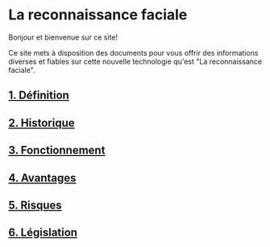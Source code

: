 # La reconnaissance faciale

Bonjour et bienvenue sur ce site! 

Ce site mets à disposition des documents pour vous offrir des informations diverses et fiables sur cette nouvelle technologie qu'est "La reconnaissance faciale". 

## [1. Définition](https://lisaxwest.github.io/projet-a.o.r.i./definition) 

## [2. Historique](https://lisaxwest.github.io/projet-a.o.r.i./Historique)

## [3. Fonctionnement](https://lisaxwest.github.io/projet-a.o.r.i./Fonctionnement)

## [4. Avantages](https://lisaxwest.github.io/projet-a.o.r.i./Avantages)

## [5. Risques](https://lisaxwest.github.io/projet-a.o.r.i./Risques)

## [6. Législation](https://lisaxwest.github.io/projet-a.o.r.i./Législation)
